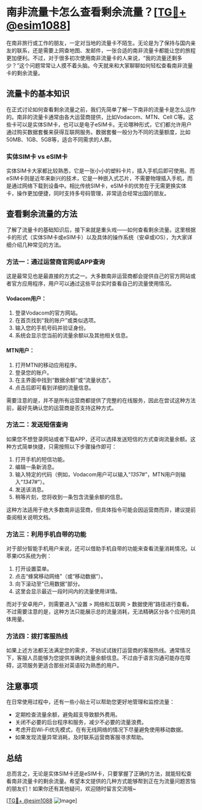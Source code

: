 # 南非流量卡怎么查看剩余流量？[[TG💪+ @esim1088](https://t.me/s/esim1088)]

在南非旅行或工作的朋友，一定对当地的流量卡不陌生。无论是为了保持与国内亲友的联系，还是需要上网查地图、发邮件，一张合适的南非流量卡都能让您的旅程更加便利。不过，对于很多初次使用南非流量卡的人来说，“我的流量还剩多少？”这个问题常常让人摸不着头脑。今天就来和大家聊聊如何轻松查看南非流量卡的剩余流量。

## 流量卡的基本知识

在正式讨论如何查看剩余流量之前，我们先简单了解一下南非的流量卡是怎么运作的。南非的流量卡通常由各大运营商提供，比如Vodacom、MTN、Cell C等。这些卡可以是实体SIM卡，也可以是电子eSIM卡。无论哪种形式，它们都允许用户通过购买数据套餐来获得互联网服务。数据套餐一般分为不同的流量额度，比如50MB、1GB、5GB等，适合不同需求的人群。

### 实体SIM卡 vs eSIM卡

实体SIM卡大家都比较熟悉，它是一张小小的塑料卡片，插入手机后即可使用。而eSIM卡则是近年来新兴的技术，它是一种嵌入式芯片，不需要物理插入手机，而是通过网络下载到设备中。相比传统SIM卡，eSIM卡的优势在于无需更换实体卡，操作更加便捷，同时支持多号码管理，非常适合经常出国的朋友。

## 查看剩余流量的方法

了解了流量卡的基础知识后，接下来就是重头戏——如何查看剩余流量。这里根据卡的形式（实体SIM卡或eSIM卡）以及具体的操作系统（安卓或iOS），为大家详细介绍几种常见的方法。

### 方法一：通过运营商官网或APP查询

这是最常见也是最直接的方式之一。大多数南非运营商都会提供自己的官方网站或者官方应用程序，用户可以通过这些平台实时查看自己的流量使用情况。

#### Vodacom用户：
1. 登录Vodacom的官方网站。
2. 在首页找到“我的账户”或类似选项。
3. 输入您的手机号码并验证身份。
4. 系统会显示您当前的流量余额以及其他相关信息。

#### MTN用户：
1. 打开MTN的移动应用程序。
2. 登录您的账户。
3. 在主界面中找到“数据余额”或“流量状态”。
4. 点击后即可看到详细的流量信息。

需要注意的是，并不是所有运营商都提供了完整的在线服务，因此在尝试这种方法前，最好先确认您的运营商是否支持这种方式。

### 方法二：发送短信查询

如果您不想登录网站或者下载APP，还可以选择发送短信的方式查询流量余额。这种方式简单快捷，只需按照以下步骤操作即可：

1. 打开手机的短信功能。
2. 编辑一条新消息。
3. 输入特定的代码（例如，Vodacom用户可以输入“*135*7#”，MTN用户则输入“*134*7#”）。
4. 发送该消息。
5. 稍等片刻，您将收到一条包含流量余额的信息。

这种方法适用于绝大多数南非运营商，但具体指令可能会因运营商而异，建议提前查阅相关说明文档。

### 方法三：利用手机自带的功能

对于部分智能手机用户来说，还可以借助手机自带的功能来查看流量消耗情况。以苹果iOS系统为例：

1. 打开设置菜单。
2. 点击“蜂窝移动网络”（或“移动数据”）。
3. 向下滚动至“已用数据”部分。
4. 这里会显示最近一段时间内的流量使用详情。

而对于安卓用户，则需要进入“设置 > 网络和互联网 > 数据使用”路径进行查看。不过需要注意的是，这种方法只能展示总的流量消耗，无法精确区分各个应用的具体用量。

### 方法四：拨打客服热线

如果上述方法都无法满足您的需求，不妨试试拨打运营商的客服热线。通常情况下，客服人员能够为您提供准确的流量余额信息。不过由于语言沟通可能存在障碍，这项服务更适合那些对英语较为熟悉的用户。

## 注意事项

在日常使用过程中，还有一些小贴士可以帮助您更好地管理和监控流量：

- 定期检查流量余额，避免超支导致额外费用。
- 关闭不必要的后台程序和服务，减少不必要的流量浪费。
- 考虑开启Wi-Fi优先模式，在有无线网络的情况下尽量避免使用移动数据。
- 如果发现流量异常消耗，及时联系运营商客服寻求帮助。

## 总结

总而言之，无论是实体SIM卡还是eSIM卡，只要掌握了正确的方法，就能轻松查看南非流量卡的剩余流量。希望本文提供的几种方式能够帮到正在为流量问题苦恼的朋友们！如果你还有其他疑问，欢迎随时留言交流哦~

[[TG💪+ @esim1088](https://t.me/s/esim1088) ![Image](https://i.postimg.cc/4NQfJmqS/Snipaste-2025-05-13-00-14-12.png)]